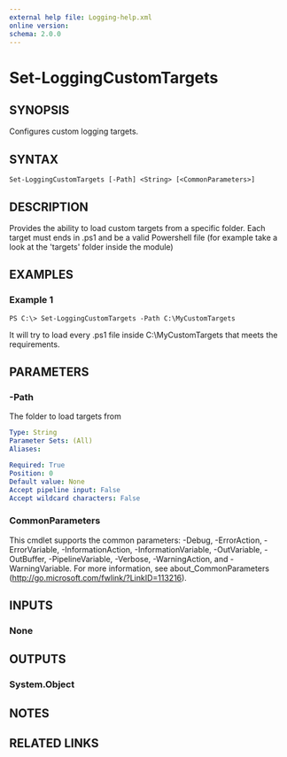 ```yaml
---
external help file: Logging-help.xml
online version: 
schema: 2.0.0
---
```


# Set-LoggingCustomTargets

## SYNOPSIS
Configures custom logging targets.

## SYNTAX

```
Set-LoggingCustomTargets [-Path] <String> [<CommonParameters>]
```

## DESCRIPTION
Provides the ability to load custom targets from a specific folder. Each target must ends in .ps1 and be a valid Powershell file (for example take a look at the 'targets' folder inside the module)

## EXAMPLES

### Example 1
```
PS C:\> Set-LoggingCustomTargets -Path C:\MyCustomTargets
```

It will try to load every .ps1 file inside C:\MyCustomTargets that meets the requirements.

## PARAMETERS

### -Path
The folder to load targets from

```yaml
Type: String
Parameter Sets: (All)
Aliases: 

Required: True
Position: 0
Default value: None
Accept pipeline input: False
Accept wildcard characters: False
```

### CommonParameters
This cmdlet supports the common parameters: -Debug, -ErrorAction, -ErrorVariable, -InformationAction, -InformationVariable, -OutVariable, -OutBuffer, -PipelineVariable, -Verbose, -WarningAction, and -WarningVariable. For more information, see about_CommonParameters (http://go.microsoft.com/fwlink/?LinkID=113216).

## INPUTS

### None

## OUTPUTS

### System.Object

## NOTES

## RELATED LINKS

